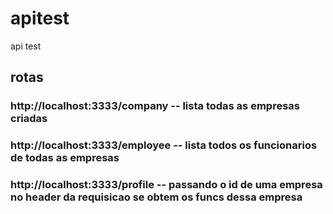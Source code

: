 # apitest
api test

## rotas 
### http://localhost:3333/company -- lista todas as empresas criadas

### http://localhost:3333/employee -- lista todos os funcionarios de todas as empresas 

### http://localhost:3333/profile -- passando o id de uma empresa no header da requisicao se obtem os funcs dessa empresa
